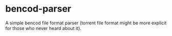 bencod-parser
=============

A simple bencod file format parser (torrent file format might be more explicit for those who never heard about it).
